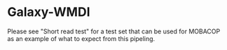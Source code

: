 # Galaxy-WMDI
Please see "Short read test" for a test set that can be used for MOBACOP as an example of what to expect from this pipeling. 

